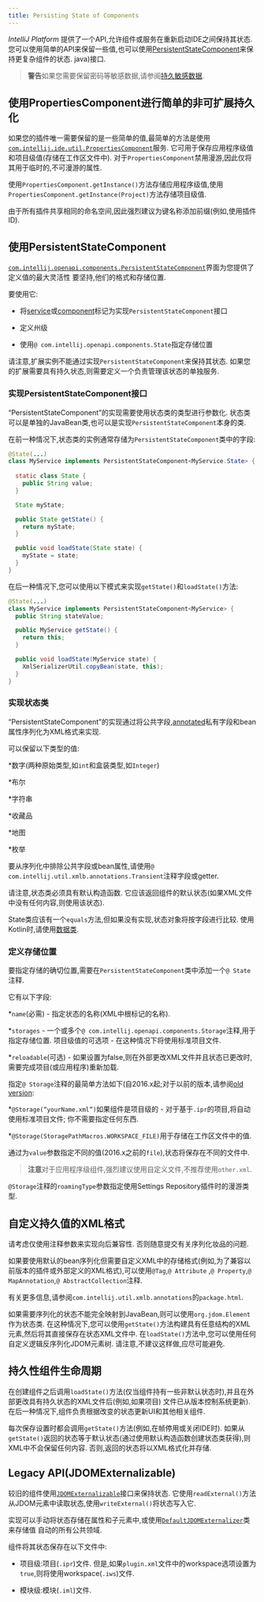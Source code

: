 ```yaml
---
title: Persisting State of Components
---
```


 *IntelliJ Platform* 提供了一个API,允许组件或服务在重新启动IDE之间保持其状态.
您可以使用简单的API来保留一些值,也可以使用[PersistentStateComponent](upsource:///platform/core-api/src/com/intellij/openapi/components/PersistentStateComponent)来保持更复杂组件的状态. 
java)接口.


> **警告**如果您需要保留密码等敏感数据,请参阅[持久敏感数据](persisting_sensitive_data.md).


## 使用PropertiesComponent进行简单的非可扩展持久化


如果您的插件唯一需要保留的是一些简单的值,最简单的方法是使用[`com.intellij.ide.util.PropertiesComponent`](upsource:///platform/core-api/src/com/intellij/ide/util/PropertiesComponent.java)服务.
它可用于保存应用程序级值和项目级值(存储在工作区文件中).
对于`PropertiesComponent`禁用漫游,因此仅将其用于临时的,不可漫游的属性.


使用`PropertiesComponent.getInstance()`方法存储应用程序级值,使用`PropertiesComponent.getInstance(Project)`方法存储项目级值.


由于所有插件共享相同的命名空间,因此强烈建议为键名称添加前缀(例如,使用插件ID).


## 使用PersistentStateComponent


[`com.intellij.openapi.components.PersistentStateComponent`](upsource:///platform/projectModel-api/src/com/intellij/openapi/components/PersistentStateComponent.java)界面为您提供了定义值的最大灵活性
要坚持,他们的格式和存储位置.


要使用它:

 - 将[service](plugin_structure/plugin_services.md)或[component](plugin_structure/plugin_components.md)标记为实现`PersistentStateComponent`接口

 - 定义州级

 - 使用`@ com.intellij.openapi.components.State`指定存储位置


请注意,扩展实例不能通过实现`PersistentStateComponent`来保持其状态.
如果您的扩展需要具有持久状态,则需要定义一个负责管理该状态的单独服务.


### 实现PersistentStateComponent接口


“PersistentStateComponent”的实现需要使用状态类的类型进行参数化.
状态类可以是单独的JavaBean类,也可以是实现`PersistentStateComponent`本身的类.


在前一种情况下,状态类的实例通常存储为`PersistentStateComponent`类中的字段:


```java
@State(...)
class MyService implements PersistentStateComponent<MyService.State> {
  
  static class State {
    public String value;
  }

  State myState;

  public State getState() {
    return myState;
  }

  public void loadState(State state) {
    myState = state;
  }
}
```

在后一种情况下,您可以使用以下模式来实现`getState()`和`loadState()`方法:


```java
@State(...)
class MyService implements PersistentStateComponent<MyService> {
  public String stateValue;

  public MyService getState() {
    return this;
  }

  public void loadState(MyService state) {
    XmlSerializerUtil.copyBean(state, this);
  }
}
```

### 实现状态类


“PersistentStateComponent”的实现通过将公共字段,[annotated](upsource:///platform/util/src/com/intellij/util/xmlb/annotations)私有字段和bean属性序列化为XML格式来实现.


可以保留以下类型的值:

*数字(两种原始类型,如`int`和盒装类型,如`Integer`)

*布尔

*字符串

*收藏品

*地图

*枚举


要从序列化中排除公共字段或bean属性,请使用`@ com.intellij.util.xmlb.annotations.Transient`注释字段或getter.


请注意,状态类必须具有默认构造函数.
它应该返回组件的默认状态(如果XML文件中没有任何内容,则使用该状态).


State类应该有一个`equals`方法,但如果没有实现,状态对象将按字段进行比较.
使用Kotlin时,请使用[数据类](https://kotlinlang.org/docs/reference/data-classes.html).


### 定义存储位置


要指定存储的确切位置,需要在`PersistentStateComponent`类中添加一个`@ State`注释.


它有以下字段:

*`name`(必需) - 指定状态的名称(XML中根标记的名称).

*`storages`  - 一个或多个`@ com.intellij.openapi.components.Storage`注释,用于指定存储位置.
项目级值的可选项 - 在这种情况下将使用标准项目文件.

*`reloadable`(可选) - 如果设置为false,则在外部更改XML文件并且状态已更改时,需要完成项目(或应用程序)重新加载.


指定`@ Storage`注释的最简单方法如下(自2016.x起;对于以前的版本,请参阅[old version](https://github.com/JetBrains/intellij-sdk-docs/blob/5dcb02991cf828a7d4680d125ce56b4c10234146/basics/persisting_state_of_components.md):


*`@Storage(“yourName.xml”)`如果组件是项目级的 - 对于基于`.ipr`的项目,将自动使用标准项目文件;
你不需要指定任何东西.


*`@Storage(StoragePathMacros.WORKSPACE_FILE)`用于存储在工作区文件中的值.


通过为`value`参数指定不同的值(2016.x之前的`file`),状态将保存在不同的文件中.


> **注意**对于应用程序级组件,强烈建议使用自定义文件,不推荐使用`other.xml`.


`@Storage`注释的`roamingType`参数指定使用Settings Repository插件时的漫游类型.


## 自定义持久值的XML格式


请考虑仅使用注释参数来实现向后兼容性.
否则随意提交有关序列化妆品的问题.


如果要使用默认的bean序列化但需要自定义XML中的存储格式(例如,为了兼容以前版本的插件或外部定义的XML格式),可以使用`@Tag`,`@ Attribute` 
,`@ Property`,`@ MapAnnotation`,`@ AbstractCollection`注释.


有关更多信息,请参阅`com.intellij.util.xmlb.annotations`的`package.html`.


如果需要序列化的状态不能完全映射到JavaBean,则可以使用`org.jdom.Element`作为状态类.
在这种情况下,您可以使用`getState()`方法构建具有任意结构的XML元素,然后将其直接保存在状态XML文件中.
在`loadState()`方法中,您可以使用任何自定义逻辑反序列化JDOM元素树.
请注意,不建议这样做,应尽可能避免.


## 持久性组件生命周期


在创建组件之后调用`loadState()`方法(仅当组件持有一些非默认状态时),并且在外部更改具有持久状态的XML文件后(例如,如果项目)
文件已从版本控制系统更新).
在后一种情况下,组件负责根据改变的状态更新UI和其他相关组件.


每次保存设置时都会调用`getState()`方法(例如,在帧停用或关闭IDE时).
如果从`getState()`返回的状态等于默认状态(通过使用默认构造函数创建状态类获得),则XML中不会保留任何内容.
否则,返回的状态将以​​XML格式化并存储.


## Legacy API(JDOMExternalizable)


较旧的组件使用[`JDOMExternalizable`](upsource:///platform/util/src/com/intellij/openapi/util/JDOMExternalizable.java)接口来保持状态.
它使用`readExternal()`方法从JDOM元素中读取状态,使用`writeExternal()`将状态写入它.


实现可以手动将状态存储在属性和子元素中,或使用[`DefaultJDOMExternalizer`](upsource:///platform/util/src/com/intellij/openapi/util/DefaultJDOMExternalizer.java)类来存储值
自动的所有公共领域.


组件将其状态保存在以下文件中:


* 项目级:项目(`.ipr`)文件.
但是,如果`plugin.xml`文件中的workspace选项设置为`true`,则将使用workspace(`.iws`)文件.

* 模块级:模块(`.iml`)文件.


